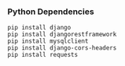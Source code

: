 ### Python Dependencies
```
pip install django
pip install djangorestframework
pip install mysqlclient 
pip install django-cors-headers
pip install requests
```

